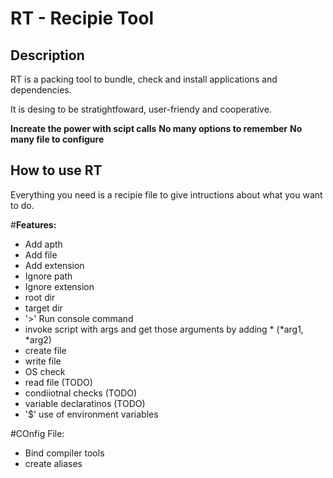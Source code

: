 # RT - Recipie Tool

## Description

RT is a packing tool to bundle, check and install applications and dependencies.

It is desing to be stratightfoward, user-friendy and cooperative.

**Increate the power with scipt calls**
**No many options to remember**
**No many file to configure**

## How to use RT
Everything you need is a recipie file to give intructions about what you want to do.

#**Features:**
* Add apth
* Add file
* Add extension
* Ignore path
* Ignore extension
* root dir 
* target dir
* '>' Run console command
* invoke script with args and get those arguments by adding * (*arg1, *arg2)
* create file 
* write file
* OS check
* read file (TODO)
* condiiotnal checks (TODO)
* variable declaratinos (TODO)
* '$' use of environment variables

#COnfig File:
* Bind compiler tools
* create aliases
